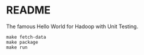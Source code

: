 # README #

The famous Hello World for Hadoop with Unit Testing.

	make fetch-data
	make package
	make run
